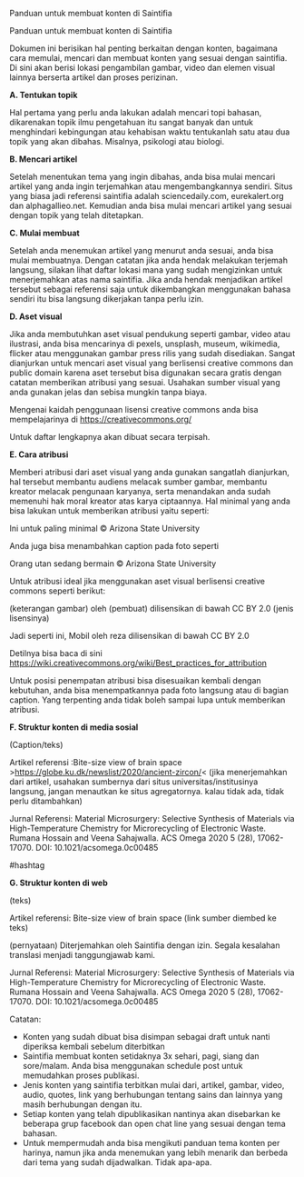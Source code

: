 Panduan untuk membuat konten di Saintifia

Panduan untuk membuat konten di Saintifia

Dokumen ini berisikan hal penting berkaitan dengan konten, bagaimana cara memulai, mencari dan membuat konten yang sesuai dengan saintifia. Di sini akan berisi lokasi pengambilan gambar, video dan elemen visual lainnya berserta artikel dan proses perizinan.

**A. Tentukan topik**

Hal pertama yang perlu anda lakukan adalah mencari topi bahasan, dikarenakan topik ilmu pengetahuan itu sangat banyak dan untuk menghindari kebingungan atau kehabisan waktu tentukanlah satu atau dua topik yang akan dibahas. Misalnya, psikologi atau biologi.

**B. Mencari artikel**

Setelah menentukan tema yang ingin dibahas, anda bisa mulai mencari artikel yang anda ingin terjemahkan atau mengembangkannya sendiri. Situs yang biasa jadi referensi saintifia adalah sciencedaily.com, eurekalert.org dan alphagallieo.net. Kemudian anda bisa mulai mencari artikel yang sesuai dengan topik yang telah ditetapkan. 

**C. Mulai membuat**

Setelah anda menemukan artikel yang menurut anda sesuai, anda bisa mulai membuatnya. Dengan catatan jika anda hendak melakukan terjemah langsung, silakan lihat daftar lokasi mana yang sudah mengizinkan untuk menerjemahkan atas nama saintifia. Jika anda hendak menjadikan artikel tersebut sebagai referensi saja untuk dikembangkan menggunakan bahasa sendiri itu bisa langsung dikerjakan tanpa perlu izin.

**D. Aset visual**

Jika anda membutuhkan aset visual pendukung seperti gambar, video atau ilustrasi, anda bisa mencarinya di pexels, unsplash, museum, wikimedia, flicker atau menggunakan gambar press rilis yang sudah disediakan. Sangat dianjurkan untuk mencari aset visual yang berlisensi creative commons dan public domain karena aset tersebut bisa digunakan secara gratis dengan catatan memberikan atribusi yang sesuai. Usahakan sumber visual yang anda gunakan jelas dan sebisa mungkin tanpa biaya. 

Mengenai kaidah penggunaan lisensi creative commons anda bisa mempelajarinya di https://creativecommons.org/

Untuk daftar lengkapnya akan dibuat secara terpisah.

**E. Cara atribusi**

Memberi atribusi dari aset visual yang anda gunakan sangatlah dianjurkan, hal tersebut membantu audiens melacak sumber gambar, membantu kreator melacak pengunaan karyanya, serta menandakan anda sudah memenuhi hak moral kreator atas karya ciptaannya. Hal minimal yang anda bisa lakukan 
untuk memberikan atribusi yaitu seperti:

Ini untuk paling minimal
© Arizona State University 

Anda juga bisa menambahkan caption pada foto seperti

Orang utan  sedang bermain © Arizona State University

Untuk atribusi ideal jika menggunakan aset visual berlisensi creative commons seperti berikut: 

(keterangan gambar) oleh (pembuat) dilisensikan di bawah CC BY 2.0 (jenis lisensinya)

Jadi seperti ini, Mobil oleh reza dilisensikan di bawah CC BY 2.0


Detilnya bisa baca di sini https://wiki.creativecommons.org/wiki/Best_practices_for_attribution

Untuk posisi penempatan atribusi bisa disesuaikan kembali dengan kebutuhan, anda bisa menempatkannya pada foto langsung atau di bagian caption. Yang terpenting anda tidak boleh sampai lupa untuk memberikan atribusi.

**F. Struktur konten di media sosial**

(Caption/teks)

Artikel referensi :Bite-size view of brain space >https://globe.ku.dk/newslist/2020/ancient-zircon/< 
(jika menerjemahkan dari artikel, usahakan sumbernya dari situs universitas/institusinya langsung, jangan menautkan ke situs agregatornya. kalau tidak ada, tidak perlu ditambahkan)

Jurnal Referensi:
Material Microsurgery: Selective Synthesis of Materials via High-Temperature Chemistry for Microrecycling of Electronic Waste. Rumana Hossain and Veena Sahajwalla. ACS Omega 2020 5 (28), 17062-17070. DOI: 10.1021/acsomega.0c00485 

#hashtag

**G. Struktur konten di web**

(teks)

Artikel referensi: Bite-size view of brain space (link sumber diembed ke teks) 

(pernyataan)
Diterjemahkan oleh Saintifia dengan izin. Segala kesalahan translasi menjadi tanggungjawab kami. 

Jurnal Referensi:
Material Microsurgery: Selective Synthesis of Materials via High-Temperature Chemistry for Microrecycling of Electronic Waste. Rumana Hossain and Veena Sahajwalla. ACS Omega 2020 5 (28), 17062-17070. DOI: 10.1021/acsomega.0c00485 

Catatan:
- Konten yang sudah dibuat bisa disimpan sebagai draft untuk nanti diperiksa kembali sebelum diterbitkan
- Saintifia membuat konten setidaknya 3x sehari, pagi, siang dan sore/malam. Anda bisa menggunakan schedule post untuk memudahkan proses publikasi.
- Jenis konten yang saintifia terbitkan mulai dari, artikel, gambar, video, audio, quotes, link yang berhubungan tentang sains dan lainnya yang masih berhubungan dengan itu.
- Setiap konten yang telah dipublikasikan nantinya akan disebarkan ke beberapa grup facebook dan open chat line yang sesuai dengan tema bahasan.
- Untuk mempermudah anda bisa mengikuti panduan tema konten per harinya, namun jika anda menemukan yang lebih menarik dan berbeda dari tema yang sudah dijadwalkan. Tidak apa-apa.


